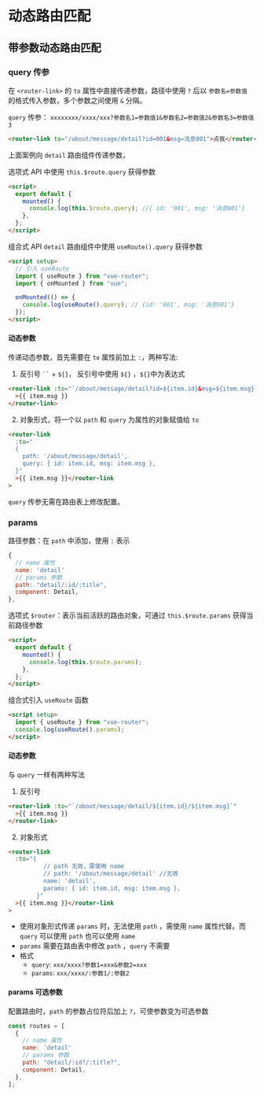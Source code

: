 # 动态路由匹配

## 带参数动态路由匹配

### query 传参

在 `<router-link>` 的 `to` 属性中直接传递参数，路径中使用 `?` 后以 `参数名=参数值` 的格式传入参数，多个参数之间使用 `&` 分隔。

`query` 传参： `xxxxxxxx/xxxx/xxx?参数名1=参数值1&参数名2=参数值2&参数名3=参数值3`

```html
<router-link to="/about/message/detail?id=001&msg=消息001">点我</router-link>
```

上面案例向 `detail` 路由组件传递参数，

选项式 API 中使用 `this.$route.query` 获得参数

```html
<script>
  export default {
    mounted() {
      console.log(this.$route.query); //{ id: '001', msg: '消息001'}
    },
  };
</script>
```

组合式 API `detail` 路由组件中使用 `useRoute().query` 获得参数

```html
<script setup>
  // 引入 useRoute
  import { useRoute } from "vue-router";
  import { onMounted } from "vue";

  onMounted(() => {
    console.log(useRoute().query); // {id: '001', msg: '消息001'}
  });
</script>
```

#### 动态参数

传递动态参数，首先需要在 `to` 属性前加上 `:`，两种写法:

1. 反引号 ` `` ` + `${}`， 反引号中使用 `${}` ，`${}`中为表达式

```html
<router-link :to="`/about/message/detail?id=${item.id}&msg=${item.msg}`"
  >{{ item.msg }}
</router-link>
```

2. 对象形式，将一个以 `path` 和 `query` 为属性的对象赋值给 `to`

```html
<router-link
  :to="
  {
    path: '/about/message/detail',
    query: { id: item.id, msg: item.msg },
  }"
  >{{ item.msg }}</router-link
>
```

`query` 传参无需在路由表上修改配置。

### params

路径参数：在 `path` 中添加，使用 `:` 表示

```js
{
  // name 属性
  name: 'detail'
  // params 参数
  path: "detail/:id/:title",
  component: Detail,
},
```

选项式 `$router`：表示当前活跃的路由对象，可通过 `this.$route.params` 获得当前路径参数

```html
<script>
  export default {
    mounted() {
      console.log(this.$route.params);
    },
  };
</script>
```

组合式引入 `useRoute` 函数

```html
<script setup>
  import { useRoute } from "vue-router";
  console.log(useRoute().params);
</script>
```

#### 动态参数

与 `query` 一样有两种写法

1. 反引号

```html
<router-link :to="`/about/message/detail/${item.id}/${item.msg}`"
  >{{ item.msg }}
</router-link>
```

2. 对象形式

```html
<router-link
  :to="{
          // path 无效，需使用 name
          // path: '/about/message/detail' //无效
          name: 'detail',
          params: { id: item.id, msg: item.msg },
        }"
  >{{ item.msg }}</router-link
>
```

- 使用对象形式传递 `params` 时，无法使用 `path` ，需使用 `name` 属性代替。而 `query` 可以使用 `path` 也可以使用 `name`
- `params` 需要在路由表中修改 `path` ，`query` 不需要
- 格式
  - `query`: `xxx/xxxx?参数1=xxx&参数2=xxx`
  - `params`: `xxx/xxxx/:参数1/:参数2`

#### params 可选参数

配置路由时，`path` 的参数占位符后加上 `?`，可使参数变为可选参数

```js
const routes = [
  {
    // name 属性
    name: 'detail'
    // params 参数
    path: "detail/:id?/:title?",
    component: Detail,
  },
];
```
